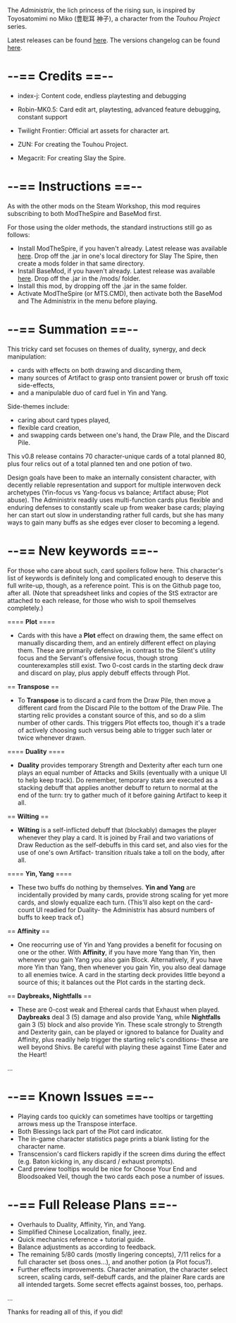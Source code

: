 The _Administrix_, the lich princess of the rising sun,
is inspired by Toyosatomimi no Miko (豊聡耳 神子),
a character from the _Touhou Project_ series.

Latest releases can be found [here](https://github.com/regret-index/Administrix-Mod/releases). The versions changelog can be found [here](https://github.com/regret-index/Administrix-Mod/blob/master/changelog.txt).

--== Credits ==--
======

 * index-j: Content code, endless playtesting and debugging
 * Robin-MK0.5: Card edit art, playtesting, advanced feature debugging,
   constant support

 * Twilight Frontier: Official art assets for character art.
 * ZUN: For creating the Touhou Project.
 * Megacrit: For creating Slay the Spire.

--== Instructions ==--
====== 

As with the other mods on the Steam Workshop, this mod requires subscribing to
both ModTheSpire and BaseMod first. 

For those using the older methods, the standard instructions still go as
follows:

 * Install ModTheSpire, if you haven't already.
   Latest release was available [here](https://github.com/kiooeht/ModTheSpire/releases).
   Drop off the .jar in one's local directory for Slay The Spire,
   then create a mods folder in that same directory.
 * Install BaseMod, if you haven't already.
   Latest release was available [here](https://github.com/daviscook477/BaseMod/releases).
   Drop off the .jar in the /mods/ folder.
 * Install this mod, by dropping off the .jar in the same folder.
 * Activate ModTheSpire (or MTS.CMD), then activate both the BaseMod
   and The Administrix in the menu before playing.

--== Summation ==--
======

This tricky card set focuses on themes of duality, synergy, and deck 
manipulation:

 * cards with effects on both drawing and discarding them,
 * many sources of Artifact to grasp onto transient power
   or brush off toxic side-effects,
 * and a manipulable duo of card fuel in Yin and Yang.
 
Side-themes include:

 * caring about card types played,
 * flexible card creation,
 * and swapping cards between one's hand, the Draw Pile, and the Discard Pile.

This v0.8 release contains 70 character-unique cards of a total planned 80,
plus four relics out of a total planned ten and one potion of two.

Design goals have been to make an internally consistent character, with decently
reliable representation and support for multiple interwoven deck archetypes
(Yin-focus vs Yang-focus vs balance; Artifact abuse; Plot abuse).
The Administrix readily uses multi-function cards plus flexible and enduring
defenses to constantly scale up from weaker base cards; playing her can start
out slow in understanding rather full cards, but she has many ways to gain many
buffs as she edges ever closer to becoming a legend.

--== New keywords ==--
======

For those who care about such, card spoilers follow here. This character's list
of keywords is definitely long and complicated enough to deserve this full
write-up, though, as a reference point. This is on the Github page too, after
all. (Note that spreadsheet links and copies of the StS extractor are attached
to each release, for those who wish to spoil themselves completely.)

==== __Plot__ ====

 * Cards with this have a __Plot__ effect on drawing them, the same effect on
   manually discarding them, and an entirely different effect on playing them.
   These are primarily defensive, in contrast to the Silent's utility focus
   and the Servant's offensive focus, though strong counterexamples still exist.
   Two 0-cost cards in the starting deck draw and discard on play, plus apply
   debuff effects through Plot.

== __Transpose__ ==

 * To __Transpose__ is to discard a card from the Draw Pile, then move a
   different card from the Discard Pile to the bottom of the Draw Pile. The
   starting relic provides a constant source of this, and so do a slim number
   of other cards. This triggers Plot effects too, though it's a trade of
   actively choosing such versus being able to trigger such later or twice whenever
   drawn.

==== __Duality__ ====

 * __Duality__ provides temporary Strength and Dexterity after each turn
   one plays an equal number of Attacks and Skills (eventually with a unique UI
   to help keep track). Do remember, temporary stats are executed as a stacking
   debuff that applies another debuff to return to normal at the end of the
   turn: try to gather much of it before gaining Artifact to keep it all.

== __Wilting__ ==

 * __Wilting__ is a self-inflicted debuff that (blockably) damages the player
   whenever they play a card. It is joined by Frail and two variations of Draw
   Reduction as the self-debuffs in this card set, and also vies for the use of
   one's own Artifact- transition rituals take a toll on the body, after all.

==== __Yin, Yang__ ====

 * These two buffs do nothing by themselves. __Yin and Yang__ are incidentally
   provided by many cards, provide strong scaling for yet more cards, and
   slowly equalize each turn. (This'll also kept on the card-count UI readied
   for Duality- the Administrix has absurd numbers of buffs to keep track of.)

== __Affinity__ ==

 * One reocurring use of Yin and Yang provides a benefit for focusing on one or
   the other. With __Affinity__, if you have more Yang than Yin, then whenever
   you gain Yang you also gain Block. Alternatively, if you have more Yin than
   Yang, then whenever you gain Yin, you also deal damage to all enemies twice.
   A card in the starting deck provides little beyond a source of this;
   it balances out the Plot cards in the starting deck.

== __Daybreaks, Nightfalls__ ==

 * These are 0-cost weak and Ethereal cards that Exhaust when played.
   __Daybreaks__ deal 3 (5) damage and also provide Yang, while __Nightfalls__
   gain 3 (5) block and also provide Yin. These scale strongly to Strength and
   Dexterity gain, can be played or ignored to balance for Duality and Affinity,
   plus readily help trigger the starting relic's conditions- these are well
   beyond Shivs. Be careful with playing these against Time Eater and the Heart!

...

--== Known Issues ==--
======

 * Playing cards too quickly can sometimes have tooltips or targetting arrows
   mess up the Transpose interface.
 * Both Blessings lack part of the Plot card indicator.
 * The in-game character statistics page prints a blank listing for the 
   character name.
 * Transcension's card flickers rapidly if the screen dims during the effect
   (e.g. Baton kicking in, any discard / exhaust prompts).
 * Card preview tooltips would be nice for Choose Your End and Bloodsoaked Veil,
   though the two cards each pose a number of issues.

--== Full Release Plans ==--
======
 * Overhauls to Duality, Affinity, Yin, and Yang.
 * Simplified Chinese Localization, finally, jeez.
 * Quick mechanics reference + tutorial guide.
 * Balance adjustments as according to feedback.
 * The remaining 5/80 cards (mostly lingering concepts),
   7/11 relics for a full character set (boss ones...),
   and another potion (a Plot focus?).
 * Further effects improvements. Character animation, the character select
   screen, scaling cards, self-debuff cards, and the plainer Rare cards
   are all intended targets. Some secret effects against bosses, too, perhaps.

...

Thanks for reading all of this, if you did!